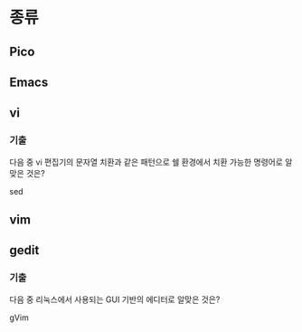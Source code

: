 # 종류

## Pico

## Emacs

## vi

### 기출

다음 중 vi 편집기의 문자열 치환과 같은 패턴으로 쉘 환경에서 치환 가능한 명령어로 알맞은 것은?

sed

## vim

## gedit

### 기출

다음 중 리눅스에서 사용되는 GUI 기반의 에디터로 알맞은 것은?

gVim